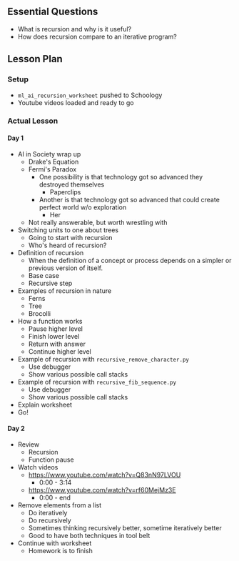 ## Essential Questions

- What is recursion and why is it useful?
- How does recursion compare to an iterative program?

## Lesson Plan

### Setup

- `ml_ai_recursion_worksheet` pushed to Schoology
- Youtube videos loaded and ready to go

### Actual Lesson

#### Day 1

- AI in Society wrap up
    - Drake's Equation
    - Fermi's Paradox
        - One possibility is that technology got so advanced they destroyed themselves
            - Paperclips
        - Another is that technology got so advanced that could create perfect world w/o exploration
            - Her
    - Not really answerable, but worth wrestling with
- Switching units to one about trees
    - Going to start with recursion
    - Who's heard of recursion?
- Definition of recursion
    - When the definition of a concept or process depends on a simpler or previous version of itself.
    - Base case
    - Recursive step
- Examples of recursion in nature
    - Ferns
    - Tree
    - Brocolli
- How a function works
    - Pause higher level
    - Finish lower level
    - Return with answer
    - Continue higher level
- Example of recursion with `recursive_remove_character.py`
    - Use debugger
    - Show various possible call stacks
- Example of recursion with `recursive_fib_sequence.py`
    - Use debugger
    - Show various possible call stacks
- Explain worksheet
- Go!

#### Day 2

- Review
    - Recursion
    - Function pause
- Watch videos
    - https://www.youtube.com/watch?v=Q83nN97LVOU
        - 0:00 - 3:14
    - https://www.youtube.com/watch?v=rf60MejMz3E
        - 0:00 - end
- Remove elements from a list
    - Do iteratively
    - Do recursively
    - Sometimes thinking recursively better, sometime iteratively better
    - Good to have both techniques in tool belt
- Continue with worksheet
    - Homework is to finish